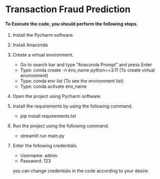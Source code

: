 # Transaction Fraud Prediction

#### To Execute the code, you should perform the following steps.
1) Install the Pycharm software.
2) Install Anaconda
2) Create a virtual environment.
   * Go to search bar and type "Anaconda Prompt" and press Enter
   * Type: conda create -n env_name python==3.11 (To create virtual environment)
   * Type: conda env list (To see the environment list)
   * Type: conda activate env_name
3) Open the project using Pycharm software.
4) Install the requirements by using the following command.
    * pip install requirements.txt
5) Run the project using the following command.
    * streamlit run main.py
6) Enter the following credentials. 
   * Username: admin
   * Password: 123
   
   you can change credentials in the code according to your desire.

